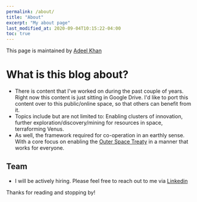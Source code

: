 ```yaml
---
permalink: /about/
title: "About"
excerpt: "My about page"
last_modified_at: 2020-09-04T10:15:22-04:00
toc: true
---
```


This page is maintained by [Adeel Khan](https://www.linkedin.com/in/adeelkhan1/)

# What is this blog about?

* There is content that I've worked on during the past couple of years. Right now this content is just sitting in Google Drive. I'd like to port this content over to this public/online space, so that others can benefit from it. 
* Topics include but are not limited to: Enabling clusters of innovation, further exploration/discovery/mining for resources in space, terraforming Venus.
* As well, the framework required for co-operation in an earthly sense. With a core focus on enabling the [Outer Space Treaty](https://en.wikipedia.org/wiki/Outer_Space_Treaty) in a manner that works for everyone.

## Team

* I will be actively hiring. Please feel free to reach out to me via [Linkedin](https://www.linkedin.com/in/adeelkhan1/)


Thanks for reading and stopping by!
